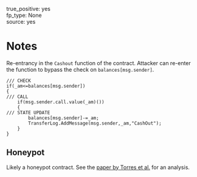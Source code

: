 true_positive: yes  
fp_type: None  
source: yes

# Notes

Re-entrancy in the `Cashout` function of the contract. Attacker can re-enter the function to bypass the check on `balances[msg.sender]`.

```Solidity
/// CHECK
if(_am<=balances[msg.sender])
{            
/// CALL
    if(msg.sender.call.value(_am)())  
    {
/// STATE UPDATE
        balances[msg.sender]-=_am;
        TransferLog.AddMessage(msg.sender,_am,"CashOut");
    }
}
```

## Honeypot

Likely a honeypot contract. See the [paper by Torres et al.](https://arxiv.org/abs/1902.06976) for an analysis.

